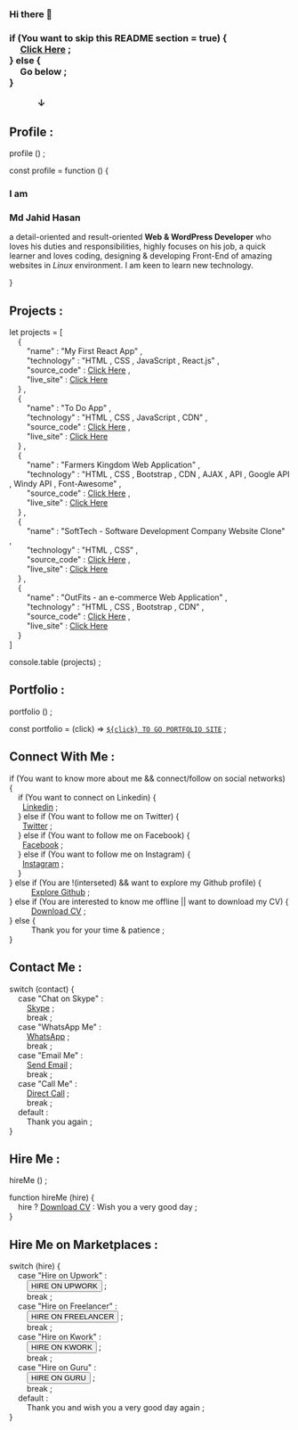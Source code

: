 ### Hi there 👋

<h3>if (You want to skip this README section = true) { <br>
    &nbsp; &nbsp; &nbsp;<a href="#user-80060849-pinned-items-reorder-form">Click Here</a> ; <br>
    } else { <br>
    &nbsp; &nbsp; &nbsp;Go below ; <br>
    } <br>

&nbsp; &nbsp; &nbsp; &nbsp; &nbsp; &nbsp; &nbsp;&darr;</h3>

<h2>Profile :</h2>

profile () ; <br>

const profile = function () { <br>
### I am <h3>Md Jahid Hasan</h3> a detail-oriented and result-oriented <b>Web & WordPress Developer</b> who loves his duties and responsibilities, highly focuses on his job, a quick learner and loves coding, designing & developing Front-End of amazing websites in <em>Linux</em> environment. I am keen to learn new technology. <br>
}


<h2>Projects :</h2>

let projects = [ <br> 
&nbsp; &nbsp; { <br>
&nbsp; &nbsp; &nbsp; &nbsp; "name" : "My First React App" , <br>
&nbsp; &nbsp; &nbsp; &nbsp; "technology" : "HTML , CSS , JavaScript , React.js" , <br>
&nbsp; &nbsp; &nbsp; &nbsp; "source_code" : [Click Here](https://github.com/hmjahid/My-First-React-App) , <br>
&nbsp; &nbsp; &nbsp; &nbsp; "live_site" : [Click Here](https://hmjahid-my-first-react-app.netlify.app/) <br>
&nbsp; &nbsp; } , <br>
&nbsp; &nbsp; { <br>
&nbsp; &nbsp; &nbsp; &nbsp; "name" : "To Do App" , <br>
&nbsp; &nbsp; &nbsp; &nbsp; "technology" : "HTML , CSS , JavaScript , CDN" , <br>
&nbsp; &nbsp; &nbsp; &nbsp; "source_code" : [Click Here](https://github.com/hmjahid/To-Do-App) , <br>
&nbsp; &nbsp; &nbsp; &nbsp; "live_site" : [Click Here](https://jahids-to-do-app.netlify.app/) <br>
&nbsp; &nbsp; } , <br>
&nbsp; &nbsp; { <br>
&nbsp; &nbsp; &nbsp; &nbsp; "name" : "Farmers Kingdom Web Application" , <br>
&nbsp; &nbsp; &nbsp; &nbsp; "technology" : "HTML , CSS , Bootstrap , CDN , AJAX , API , Google API , Windy API , Font-Awesome" , <br>
&nbsp; &nbsp; &nbsp; &nbsp; "source_code" : [Click Here](https://github.com/hmjahid/FarmersKingdom) , <br>
&nbsp; &nbsp; &nbsp; &nbsp; "live_site" : [Click Here](https://farmerskingdom.netlify.app/) <br>
&nbsp; &nbsp; } , <br>
&nbsp; &nbsp; { <br>
&nbsp; &nbsp; &nbsp; &nbsp; "name" : "SoftTech - Software Development Company Website Clone" , <br>
&nbsp; &nbsp; &nbsp; &nbsp; "technology" : "HTML , CSS" , <br>
&nbsp; &nbsp; &nbsp; &nbsp; "source_code" : [Click Here](https://github.com/hmjahid/SoftTech) , <br>
&nbsp; &nbsp; &nbsp; &nbsp; "live_site" : [Click Here](https://softtech1.netlify.app/) <br>
&nbsp; &nbsp; } , <br>
&nbsp; &nbsp; { <br>
&nbsp; &nbsp; &nbsp; &nbsp; "name" : "OutFits - an e-commerce Web Application" , <br>
&nbsp; &nbsp; &nbsp; &nbsp; "technology" : "HTML , CSS , Bootstrap , CDN" , <br>
&nbsp; &nbsp; &nbsp; &nbsp; "source_code" : [Click Here](https://github.com/hmjahid/OutFits) , <br>
&nbsp; &nbsp; &nbsp; &nbsp; "live_site" : [Click Here](https://outfits1.netlify.app/) <br>
&nbsp; &nbsp; } <br>
] <br>

console.table (projects) ; 


<h2>Portfolio :</h2>

portfolio () ; <br>

const portfolio = (click) => [`${click} TO GO PORTFOLIO SITE`](https://hmjahid.netlify.app/) ;


<h2>Connect With Me :</h2> 

if (You want to know more about me && connect/follow on social networks) { <br>
&nbsp; &nbsp; if (You want to connect on Linkedin) { <br>
&nbsp; &nbsp; &nbsp; <a href="https://www.linkedin.com/in/md-jahid-hasan-584712243/">Linkedin</a> ; <br>
&nbsp; &nbsp; } else if (You want to follow me on Twitter) { <br>
&nbsp; &nbsp;  &nbsp; <a href="https://twitter.com/mdjahidhasan919">Twitter</a> ; <br>
&nbsp; &nbsp; } else if (You want to follow me on Facebook) { <br>
&nbsp; &nbsp;  &nbsp; <a href="https://www.facebook.com/mdjahidhasan52443">Facebook</a> ; <br>
&nbsp; &nbsp; } else if (You want to follow me on Instagram) { <br>
&nbsp; &nbsp;  &nbsp; <a href="https://www.instagram.com/md_jahid_hasan52443/">Instagram</a> ; <br>
&nbsp; &nbsp; } <br>
} else if (You are !(interseted) && want to explore my Github profile) { <br>
&nbsp; &nbsp; &nbsp; &nbsp; &nbsp; <a href="#user-80060849-pinned-items-reorder-form">Explore Github</a> ; <br>
} else if (You are interested to know me offline || want to download my CV) { <br>
&nbsp; &nbsp; &nbsp; &nbsp; &nbsp; [Download CV](https://github.com/hmjahid/hmjahid/files/11183393/Md.Jahid.Hasan_CV.pdf) ; <br>
} else { <br>
&nbsp; &nbsp; &nbsp; &nbsp; &nbsp; Thank you for your time & patience ; <br>
} 


<h2>Contact Me :</h2> 

switch (contact) { <br>
&nbsp; &nbsp; case "Chat on Skype" : <br>
&nbsp; &nbsp; &nbsp; &nbsp; <a href="https://join.skype.com/invite/ualzWlKSdoxS">Skype</a> ; <br>
&nbsp; &nbsp; &nbsp; &nbsp; break ; <br>
&nbsp; &nbsp; case "WhatsApp Me" : <br>
&nbsp; &nbsp; &nbsp; &nbsp; <a href="https://wa.me/+8801771749213">WhatsApp</a> ; <br>
&nbsp; &nbsp; &nbsp; &nbsp; break ; <br>
&nbsp; &nbsp; case "Email Me" : <br>
&nbsp; &nbsp; &nbsp; &nbsp; <a href="mailto:mdjahidhasan919@gmail.com">Send Email</a> ; <br>
&nbsp; &nbsp; &nbsp; &nbsp; break ; <br>
&nbsp; &nbsp; case "Call Me" : <br>
&nbsp; &nbsp; &nbsp; &nbsp; [Direct Call](+8801771749213) ; <br>
&nbsp; &nbsp; &nbsp; &nbsp; break ; <br>
&nbsp; &nbsp; default : <br>
&nbsp; &nbsp; &nbsp; &nbsp; Thank you again ; <br>
} 


<h2>Hire Me :</h2> 

hireMe () ; <br>

function hireMe (hire) { <br>
&nbsp; &nbsp; hire ? [Download CV](https://github.com/hmjahid/hmjahid/files/11183393/Md.Jahid.Hasan_CV.pdf) : Wish you a very good day ; <br>
}

<h2>Hire Me on Marketplaces :</h2> 

switch (hire) { <br>
&nbsp; &nbsp; case "Hire on Upwork" : <br>
&nbsp; &nbsp; &nbsp; &nbsp; <a href="https://www.upwork.com/freelancers/~010cdb4fba08b4f5e0" target='_blank'><button>HIRE ON UPWORK</button></a> ; <br>
&nbsp; &nbsp; &nbsp; &nbsp; break ; <br>
&nbsp; &nbsp; case "Hire on Freelancer" : <br>
&nbsp; &nbsp; &nbsp; &nbsp; <a href="https://www.freelancer.com/u/hmjahid" target='_blank'><button>HIRE ON FREELANCER</button></a> ; <br>
&nbsp; &nbsp; &nbsp; &nbsp; break ; <br>
&nbsp; &nbsp; case "Hire on Kwork" : <br>
&nbsp; &nbsp; &nbsp; &nbsp; <a href="https://kwork.com/user/hmjahid" target='_blank'><button>HIRE ON KWORK</button></a> ; <br>
&nbsp; &nbsp; &nbsp; &nbsp; break ; <br>
&nbsp; &nbsp; case "Hire on Guru" : <br>
&nbsp; &nbsp; &nbsp; &nbsp; <a href="https://www.guru.com/freelancers/hmjahid" target='_blank'><button>HIRE ON GURU</button></a> ; <br>
&nbsp; &nbsp; &nbsp; &nbsp; break ; <br>
&nbsp; &nbsp; default : <br>
&nbsp; &nbsp; &nbsp; &nbsp; Thank you and wish you a very good day again ; <br>
} 


<!--
<h3>if (You Want To Skip This README Section = true) { <br>
    &nbsp; <a href="#user-80060849-pinned-items-reorder-form">Click Here</a> <br>
    } <br>
&nbsp; &nbsp; &nbsp; &nbsp; &nbsp; &nbsp;else<br>
Read From Below<br>
&nbsp; &nbsp; &nbsp; &nbsp; &nbsp; &nbsp; &nbsp;&darr;</h3>




Want to know more about me?

Let's connect on <a href="https://www.linkedin.com/in/md-jahid-hasan-584712243/">Linkedin</a>

&& ||

Follow me on <a href="https://twitter.com/mdjahidhasan919">Twitter</a>

||

Download my CV from here => 

[Md Jahid Hasan-CV.pdf](https://github.com/hmjahid/hmjahid/files/11053281/Md.Jahid.Hasan-CV.pdf)

[Md Jahid Hasan_CV.pdf](https://github.com/hmjahid/hmjahid/files/11109881/Md.Jahid.Hasan_CV.pdf)

[Md Jahid Hasan_CV.pdf](https://github.com/hmjahid/hmjahid/files/11183393/Md.Jahid.Hasan_CV.pdf)
-->


<!--
**hmjahid/hmjahid** is a ✨ _special_ ✨ repository because its `README.md` (this file) appears on your GitHub profile.

Here are some ideas to get you started:

- 🔭 I’m currently working on ...
- 🌱 I’m currently learning ...
- 👯 I’m looking to collaborate on ...
- 🤔 I’m looking for help with ...
- 💬 Ask me about ...
- 📫 How to reach me: ...
- 😄 Pronouns: ...
- ⚡ Fun fact: ...
-->







<!--

https://github.com/hmjahid/#user-80060849-pinned-items-reorder-form

#user-80060849-pinned-items-reorder-form

1. want to know more && connect/follow on social networks

2. ! interseted && want to explore

3. interested to know offline || want to download my cv



let grade = "A";

switch (grade) {
    case "A":
        console.log("You did great");
        break;
    case "B":
        console.log("You did good");
        break;
    case "C":
        console.log("You did okay");
        break;
    case "D":
        console.log("You passed");
        break;
    case "F":
        console.log("You failed");
        break;
    default:
        console.log("grade, is not a letter grade");

}


-->



